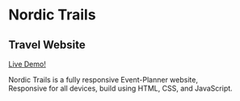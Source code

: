 <h1> Nordic Trails</h1> 
 <h2>Travel Website</h2>
  <a href="https://oluyomi-ifeoluwa.github.io/Travel-website/" target="_blank">Live Demo!</a>
<p>Nordic Trails is a fully responsive Event-Planner website,<br />
  Responsive for all devices, build using HTML, CSS, and JavaScript.</p>
